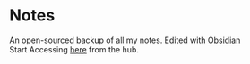 # Notes
An open-sourced backup of all my notes. Edited with [Obsidian](https://obsidian.md/)  
Start Accessing [here](Hub.md) from the hub.
